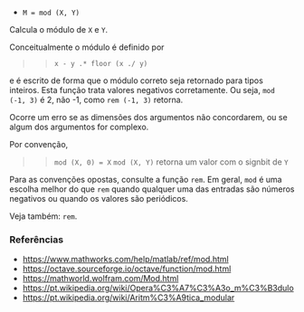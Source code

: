- `M = mod (X, Y)`

Calcula o módulo de `X` e `Y`.

Conceitualmente o módulo é definido por

> > `x - y .* floor (x ./ y)`

e é escrito de forma que o módulo correto seja retornado para tipos inteiros.
Esta função trata valores negativos corretamente. Ou seja, `mod (-1, 3)` é 2,
não -1, como `rem (-1, 3)` retorna.

Ocorre um erro se as dimensões dos argumentos não concordarem, ou se algum dos
argumentos for complexo.

Por convenção,

> > `mod (X, 0) = X` `mod (X, Y)` retorna um valor com o signbit de `Y`

Para as convenções opostas, consulte a função `rem`. Em geral, `mod` é uma
escolha melhor do que `rem` quando qualquer uma das entradas são números
negativos ou quando os valores são periódicos.

Veja também: `rem`.

### Referências

- https://www.mathworks.com/help/matlab/ref/mod.html
- https://octave.sourceforge.io/octave/function/mod.html
- https://mathworld.wolfram.com/Mod.html
- https://pt.wikipedia.org/wiki/Opera%C3%A7%C3%A3o_m%C3%B3dulo
- https://pt.wikipedia.org/wiki/Aritm%C3%A9tica_modular

